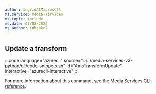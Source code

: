```yaml
---
author: IngridAtMicrosoft
ms.service: media-services 
ms.topic: include
ms.date: 03/08/2022
ms.author: inhenkel
---
```


<!--Update a transform-->

## Update a transform

:::code language="azurecli" source="~/../media-services-v3-python/cli/code-snippets.sh" id="AmsTransformUpdate" interactive="azurecli-interactive":::

For more information about this command, see the Media Services [CLI reference](/cli/azure/ams/transform?view=azure-cli-latest#az-ams-transform-update).
